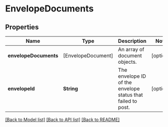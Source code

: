 # EnvelopeDocuments

## Properties
Name | Type | Description | Notes
------------ | ------------- | ------------- | -------------
**envelopeDocuments** | [EnvelopeDocument] | An array of document objects. | [optional] 
**envelopeId** | **String** | The envelope ID of the envelope status that failed to post. | [optional] 

[[Back to Model list]](../README.md#documentation-for-models) [[Back to API list]](../README.md#documentation-for-api-endpoints) [[Back to README]](../README.md)


